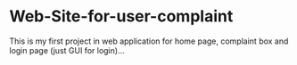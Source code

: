 # Web-Site-for-user-complaint
This is my first project in web application for home page, complaint box and login page (just GUI for login)...
